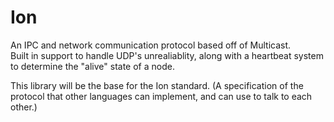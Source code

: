 # Ion
An IPC and network communication protocol based off of Multicast.  
Built in support to handle UDP's unrealiablity, along with a heartbeat system to determine the "alive" state of a node.

This library will be the base for the Ion standard. (A specification of the protocol that other languages can implement, and can use to talk to each other.)
